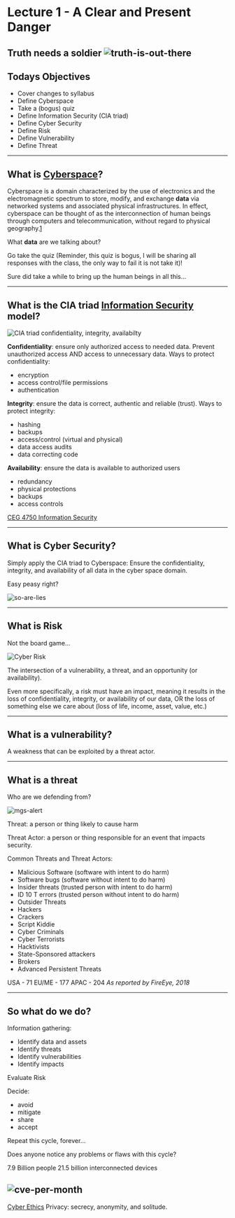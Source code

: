 # Lecture 1 - A Clear and Present Danger
Truth needs a soldier
![truth-is-out-there](https://github.com/mkijowski/ceg3400/tree/master/intro-and-overview/imgs/the-truth-is-out-there-x-files.jpg)
---

## Todays Objectives
* Cover changes to syllabus
* Define Cyberspace
* Take a (bogus) quiz
* Define Information Security (CIA triad)
* Define Cyber Security
* Define Risk
* Define Vulnerability
* Define Threat

---

## What is [Cyberspace](https://en.wikipedia.org/wiki/Cyberspace)?

Cyberspace is a domain characterized by the use of electronics and the electromagnetic spectrum to store, modify,
and exchange **data** via networked systems and associated physical infrastructures. In effect, cyberspace can be
thought of as the interconnection of human beings through computers and telecommunication, without regard to
physical geography.[1](http://searchsoa.techtarget.com/definition/cyberspace)

What **data** are we talking about?

Go take the quiz (Reminder, this quiz is bogus, I will be sharing all responses with the class, the only way to fail it is not take it)!

Sure did take a while to bring up the human beings in all this...

---

## What is the CIA triad [Information Security](https://en.wikipedia.org/wiki/Information_security) model?

![CIA triad](https://github.com/mkijowski/ceg3400/tree/master/intro-and-overview/imgs/CIA-Triad-confidentiality-integrity-availability.png)
confidentiality, integrity, availabilty

**Confidentiality**: ensure only authorized access to needed data.  Prevent unauthorized access AND access to unnecessary data.
Ways to protect confidentiality: 
* encryption
* access control/file permissions
* authentication

**Integrity**: ensure the data is correct, authentic and reliable (trust).
Ways to protect integrity:
* hashing
* backups
* access/control (virtual and physical)
* data access audits
* data correcting code

**Availability**: ensure the data is available to authorized users
* redundancy
* physical protections
* backups
* access controls

[CEG 4750 Information Security](https://catalog.wright.edu/preview_course_nopop.php?catoid=17&coid=95990)

---

## What is Cyber Security?

Simply apply the CIA triad to Cyberspace: Ensure the confidentiality,
integrity, and availability of all data in the cyber space domain.

Easy peasy right?

![so-are-lies](https://github.com/mkijowski/ceg3400/tree/master/intro-and-overview/imgs/Truth-is-out-there-but-so-are-lies.jpg)

---

## What is Risk
Not the board game...

![Cyber Risk](https://github.com/mkijowski/ceg3400/tree/master/intro-and-overview/imgs/risk.jpg)

The intersection of a vulnerability, a threat, and an opportunity (or availability).

Even more specifically, a risk must have an impact, meaning it results in the 
loss of confidentiality, integrity, or availability of our data, OR the loss
of something else we care about (loss of life, income, asset, value, etc.) 

---

## What is a vulnerability?

A weakness that can be exploited by a threat actor.

---

## What is a threat 
Who are we defending from?

![mgs-alert](https://github.com/mkijowski/ceg3400/tree/master/intro-and-overview/imgs/threat.jpeg)

Threat: a person or thing likely to cause harm

Threat Actor: a person or thing responsible for an event that impacts security.

Common Threats and Threat Actors:
* Malicious Software (software with intent to do harm)
* Software bugs (software without intent to do harm)
* Insider threats (trusted person with intent to do harm)
* ID 10 T errors (trusted person without intent to do harm)
* Outsider Threats
 * Hackers
 * Crackers
 * Script Kiddie
 * Cyber Criminals
 * Cyber Terrorists
 * Hacktivists
 * State-Sponsored attackers
 * Brokers
 * Advanced Persistent Threats

USA - 71
EU/ME - 177
APAC - 204
*As reported by FireEye, 2018*

---

## So what do we do?

Information gathering:
* Identify data and assets
* Identify threats
* Identify vulnerabilities
* Identify impacts

Evaluate Risk

Decide:
* avoid
* mitigate
* share
* accept

Repeat this cycle, forever...

Does anyone notice any problems or flaws with this cycle?

7.9 Billion people
21.5 billion interconnected devices

![cve-per-month](https://github.com/mkijowski/ceg3400/tree/master/intro-and-overview/imgs/cves-per-year-month.png)
---

[Cyber Ethics](https://en.wikipedia.org/wiki/Cyberethics)
Privacy: secrecy, anonymity, and solitude. 


